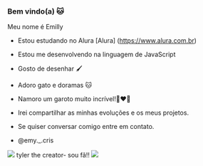 ### Bem vindo(a) 🐱

Meu nome é Emilly

- Estou estudando no Alura [Alura] (https://www.alura.com.br)
- Estou me desenvolvendo na linguagem de JavaScript
- Gosto de desenhar 🖌️
- Adoro gato e doramas 🐱
- Namoro um garoto muito incrível!👩‍❤️‍👨
- Irei compartilhar as minhas evoluções e os meus projetos.

- Se quiser conversar comigo entre em contato.
- @emy._.cris


![](https://media.tenor.com/TGgky3DfKCAAAAAC/uncanny-cat-gif.gif)
tyler the creator- sou fã!!
![](https://www.google.com/url?sa=i&url=https%3A%2F%2Fwww.discogs.com%2Fartist%2F1967268-Tyler-The-Creator&psig=AOvVaw1d6-RnwhqUMJtPtbsua3BH&ust=1701959273834000&source=images&cd=vfe&opi=89978449&ved=0CBEQjRxqFwoTCKC0u8SC-4IDFQAAAAAdAAAAABAf) 

